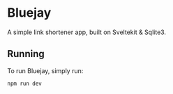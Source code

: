 # Bluejay

A simple link shortener app, built on Sveltekit & Sqlite3.

## Running

To run Bluejay, simply run:

```shell
npm run dev
```
